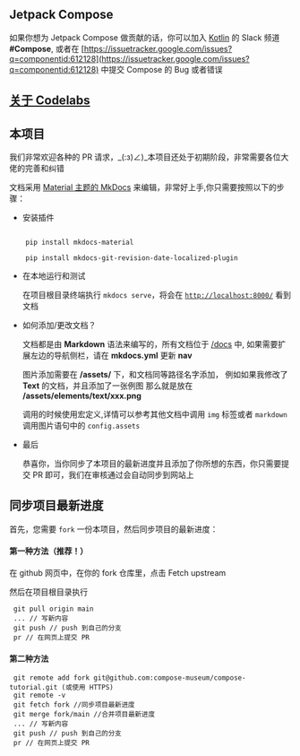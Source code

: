 
## Jetpack Compose
如果你想为 Jetpack Compose 做贡献的话，你可以加入 [Kotlin](https://surveys.jetbrains.com/s3/kotlin-slack-sign-up) 的 Slack 频道 **#Compose**, 或者在 [https://issuetracker.google.com/issues?q=componentid:612128](https://issuetracker.google.com/issues?q=componentid:612128) 中提交 Compose 的 Bug 或者错误

## [关于 Codelabs](codelabs.md)

## 本项目

我们非常欢迎各种的 PR 请求，_(:з)∠)_本项目还处于初期阶段，非常需要各位大佬的完善和纠错

文档采用 [Material 主题的 MkDocs](https://squidfunk.github.io/mkdocs-material/getting-started/) 来编辑，非常好上手,你只需要按照以下的步骤：

* 安装插件

```

    pip install mkdocs-material

    pip install mkdocs-git-revision-date-localized-plugin

```

* 在本地运行和测试

    在项目根目录终端执行 `mkdocs serve`，将会在 [`http://localhost:8000/`](http://localhost:8000/) 看到文档


* 如何添加/更改文档？
    
    文档都是由 **Markdown** 语法来编写的，所有文档位于 [/docs](https://github.com/Compose-Museum/Compose-Tutorial/tree/main/docs) 中, 如果需要扩展左边的导航侧栏，请在 **mkdocs.yml** 更新 **nav**

    图片添加需要在 **/assets/** 下，和文档同等路径名字添加，
    例如如果我修改了 **Text** 的文档，并且添加了一张例图
    那么就是放在 **/assets/elements/text/xxx.png**

    调用的时候使用宏定义,详情可以参考其他文档中调用 `img` 标签或者 `markdown` 调用图片语句中的 `config.assets`

* 最后

    恭喜你，当你同步了本项目的最新进度并且添加了你所想的东西，你只需要提交 PR 即可，我们在审核通过会自动同步到网站上


## 同步项目最新进度

首先，您需要 `fork` 一份本项目，然后同步项目的最新进度：

#### 第一种方法（推荐！）

在 github 网页中，在你的 fork 仓库里，点击 Fetch upstream

然后在项目根目录执行

```
 git pull origin main
 ... // 写新内容
 git push // push 到自己的分支
 pr // 在网页上提交 PR
```

#### 第二种方法

```
 git remote add fork git@github.com:compose-museum/compose-tutorial.git (或使用 HTTPS)
 git remote -v
 git fetch fork //同步项目最新进度
 git merge fork/main //合并项目最新进度
 ... // 写新内容
 git push // push 到自己的分支
 pr // 在网页上提交 PR
```
